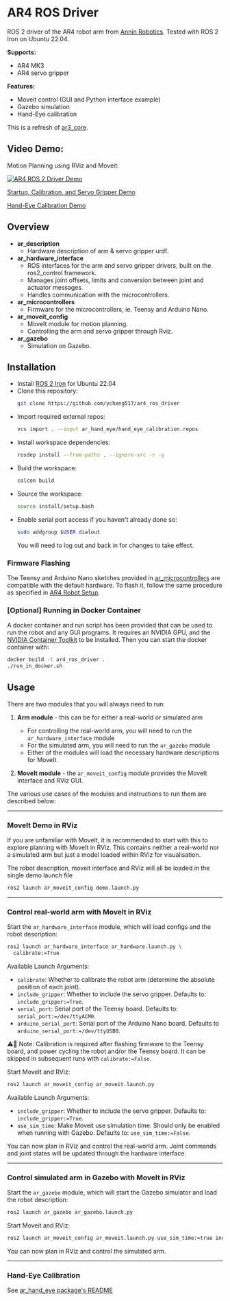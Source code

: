 # AR4 ROS Driver

ROS 2 driver of the AR4 robot arm from [Annin Robotics](https://www.anninrobotics.com).
Tested with ROS 2 Iron on Ubuntu 22.04.

**Supports:**
- AR4 MK3
- AR4 servo gripper

**Features:**

- Moveit control (GUI and Python interface example)
- Gazebo simulation
- Hand-Eye calibration

This is a refresh of [ar3_core](https://github.com/ongdexter/ar3_core).

## Video Demo:

Motion Planning using RViz and Moveit:

[![AR4 ROS 2 Driver Demo](http://img.youtube.com/vi/XJCrfrW7jXE/0.jpg)](https://www.youtube.com/watch?v=XJCrfrW7jXE "AR4 ROS 2 Driver Demo")

[Startup, Calibration, and Servo Gripper Demo](https://youtu.be/PQtXFzqRtHM)

[Hand-Eye Calibration Demo](https://youtu.be/w3tWKYnLL98)

## Overview

- **ar_description**
  - Hardware description of arm & servo gripper urdf.
- **ar_hardware_interface**
  - ROS interfaces for the arm and servo gripper drivers, built on the ros2_control framework.
  - Manages joint offsets, limits and conversion between joint and actuator messages.
  - Handles communication with the microcontrollers.
- **ar_microcontrollers**
  - Firmware for the microcontrollers, ie. Teensy and Arduino Nano.
- **ar_moveit_config**
  - MoveIt module for motion planning.
  - Controlling the arm and servo gripper through Rviz.
- **ar_gazebo**
  - Simulation on Gazebo.

## Installation

- Install [ROS 2 Iron](https://docs.ros.org/en/iron/Installation.html) for Ubuntu 22.04
- Clone this repository:
  ```bash
  git clone https://github.com/ycheng517/ar4_ros_driver
  ```
- Import required external repos:
  ```bash
  vcs import . --input ar_hand_eye/hand_eye_calibration.repos
  ```
- Install workspace dependencies:
  ```bash
  rosdep install --from-paths . --ignore-src -r -y
  ```
- Build the workspace:
  ```bash
  colcon build
  ```
- Source the workspace:
  ```bash
  source install/setup.bash
  ```
- Enable serial port access if you haven't already done so:
  ```bash
  sudo addgroup $USER dialout
  ```
  You will need to log out and back in for changes to take effect.

### Firmware Flashing

The Teensy and Arduino Nano sketches provided in [ar_microcontrollers](./ar_microcontrollers/)
are compatible with the default hardware. To flash it, follow the same
procedure as specified in [AR4 Robot Setup](https://www.youtube.com/watch?v=OL6lXu8VU4s).

### [Optional] Running in Docker Container

A docker container and run script has been provided that can be used to run the
robot and any GUI programs. It requires an NVIDIA GPU, and the
[NVIDIA Container Toolkit](https://docs.nvidia.com/datacenter/cloud-native/container-toolkit/latest/index.html)
to be installed. Then you can start the docker container with:

```bash
docker build -t ar4_ros_driver .
./run_in_docker.sh
```

## Usage

There are two modules that you will always need to run:

1. **Arm module** - this can be for either a real-world or simulated arm

   - For controlling the real-world arm, you will need to run the `ar_hardware_interface` module
   - For the simulated arm, you will need to run the `ar_gazebo` module
   - Either of the modules will load the necessary hardware descriptions for MoveIt

2. **MoveIt module** - the `ar_moveit_config` module provides the MoveIt interface and RViz GUI.

The various use cases of the modules and instructions to run them are described below:

---

### MoveIt Demo in RViz

If you are unfamiliar with MoveIt, it is recommended to start with this to explore planning with MoveIt in RViz. This contains neither a real-world nor a simulated arm but just a model loaded within RViz for visualisation.

The robot description, moveit interface and RViz will all be loaded in the single demo launch file

```bash
ros2 launch ar_moveit_config demo.launch.py
```

---

### Control real-world arm with MoveIt in RViz

Start the `ar_hardware_interface` module, which will load configs and the robot description:

```bash
ros2 launch ar_hardware_interface ar_hardware.launch.py \
  calibrate:=True
```

Available Launch Arguments:

- `calibrate`: Whether to calibrate the robot arm (determine the absolute position
  of each joint).
- `include_gripper`: Whether to include the servo gripper. Defaults to: `include_gripper:=True`.
- `serial_port`: Serial port of the Teensy board. Defaults to: `serial_port:=/dev/ttyACM0`.
- `arduino_serial_port`: Serial port of the Arduino Nano board. Defaults to `arduino_serial_port:=/dev/ttyUSB0`.

⚠️📏 Note: Calibration is required after flashing firmware to the Teensy board, and
power cycling the robot and/or the Teensy board. It can be skipped in subsequent
runs with `calibrate:=False`.

Start MoveIt and RViz:

```bash
ros2 launch ar_moveit_config ar_moveit.launch.py
```

Available Launch Arguments:

- `include_gripper`: Whether to include the servo gripper. Defaults to:
  `include_gripper:=True`.
- `use_sim_time`: Make Moveit use simulation time. Should only be enabled when
  running with Gazebo. Defaults to: `use_sim_time:=False`.

You can now plan in RViz and control the real-world arm. Joint commands and joint states will be updated through the hardware interface.

---

### Control simulated arm in Gazebo with MoveIt in RViz

Start the `ar_gazebo` module, which will start the Gazebo simulator and load the robot description:

```bash
ros2 launch ar_gazebo ar_gazebo.launch.py
```

Start Moveit and RViz:

```bash
ros2 launch ar_moveit_config ar_moveit.launch.py use_sim_time:=true include_gripper:=True
```

You can now plan in RViz and control the simulated arm.

---

### Hand-Eye Calibration

See [ar_hand_eye package's README](./ar_hand_eye/README.md)
